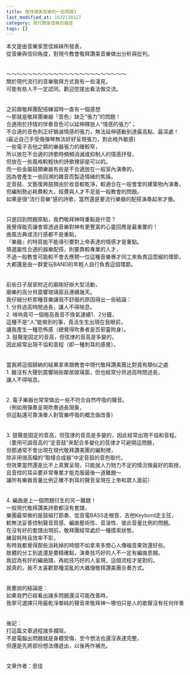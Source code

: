 ```yaml
---
title: 敬拜讚美音樂的一些問題1
last_modified_at: 1632138327
category: 現代教會音樂的偏差
tags: []
---
```


<div>本文是由音樂家思佳姊妹所發表，</div>

<div>從音樂與信仰角度，對現今教會敬拜讚美音樂做出分析與批判。</div>

<div>&nbsp;</div>

<div>&nbsp;</div>

<div>～～～～～～～～～～～～～～～～～～～～～～～</div>

<div>關於現代流行的音樂敬拜方式我有一些淺見，</div>

<div>可能有些人不一定認同，歡迎您提出看法做交流。</div>

<div>&nbsp;</div>

<div>&nbsp;</div>

<div>之前跟敬拜團配搭練習時一直有一個感想</div>

<div>～那就是敬拜團樂器『音色』缺乏“張力”的問題！</div>

<div>合適用於抒情的伴奏音色可以延伸釋放人“情感的張力”；</div>

<div>不合適的音色則正好銷滅情感的張力，無法延伸感動到達最高點、最深處！</div>

<div>(最近自己手受傷彈琴無法好好呈現張力，對此格外敏感)</div>

<div>一些電子吉他之類的樂器張力的確較窄，</div>

<div>所以放在不合適的詩歌時頻頻消滅或抑制人的情感抒發，</div>

<div>但放在一些風格較輕快的詩歌裡卻是可以的。</div>

<div>而一些金屬鼓類樂器有些是不合適放在一般室內演奏的，</div>

<div>因為會產生一些回溯的雜音而製造情緒的焦躁。</div>

<div>定音鼓、文藝復興鼓類由於收音較乾淨，較適合在一般會堂的建築物內演奏，</div>

<div>但編制勢必耗費較大，經費與人才不足是一般教會的問題。</div>

<div>如果是很“流行音樂”感的詩歌，當然還是要流行樂器的配搭演奏起來才像。</div>

<div>&nbsp;</div>

<div>&nbsp;</div>

<div>只是回到問題原點，我們敬拜神時重點是什麼？</div>

<div>我覺得能否讓會眾透過音樂對神有更豐富的心靈回應是最重要的！</div>

<div>曲風古典或流行感都不是重點，</div>

<div>『樂器』的特質能不能導引要對上帝表達的情感才是重點。</div>

<div>慎選屬性合適的器樂配搭，則要靠較專業的人才，</div>

<div>不過一般教會可能較不會去應聘一位這種音樂專才同工來負責這麼細的環節，</div>

<div>大都還是由一群愛玩BAND的年輕人自行負責這個環節。</div>

<div>&nbsp;</div>

<div>&nbsp;</div>

<div>前些日子居家附近的廟剛好辦大型活動，</div>

<div>廟樂的高分貝震響玻璃窗且連續幾天。</div>

<div>我仔細分析那種音樂讓我不舒服的原因得出一些結論：</div>

<div>1. 分貝過高時間過長，讓人不得喘息。</div>

<div>2. 嗩吶竟可一個極高長音不換氣連續1、2分鐘，</div>

<div>這種不是“人”能做到的事，竟活生生出現在我眼前，</div>

<div>讓我產生一種恐怖感（總覺得吹奏者是否邪靈附身）。</div>

<div>3. 鼓聲是固定的音高，但弦律的音高是多變的，</div>

<div>因此經常出現不協和音程（即一種刺耳的感覺）。</div>

<div>&nbsp;</div>

<div>&nbsp;</div>

<div>當我將這個歸納的結果拿來跟教會中現代敬拜讚美團比對竟有類似之處</div>

<div>1.<span style="white-space:pre"> </span>雖沒有大聲到震響隔街鄰居玻璃窗，但也經常分貝過高時間過長，</div>

<div>讓人不得喘息。</div>

<div>&nbsp;</div>

<div>&nbsp;</div>

<div>2.<span style="white-space:pre"> </span>電子樂器也常常做出一些不符合自然呼吸的聲音。</div>

<div>（例如用彈奏呈現吹奏過長現象，</div>

<div>但這點還可靠演奏人對管樂呼吸的概念做改善）</div>

<div>&nbsp;</div>

<div>&nbsp;</div>

<div>3. 鼓聲是固定的音高，但弦律的音高是多變的，因此經常出現不協和音程。</div>

<div>（要用可調音高的“定音鼓”來配合多變化的弦律才可避開這問題，</div>

<div>但那通常不會出現在現代敬拜讚美團的編制裡，</div>

<div>除非用很高檔的“取樣合成器”中定音鼓的音色取代，</div>

<div>但效果當然還是比不上真實呈現，只能就人力物力不足的情況做最好的取捨，</div>

<div>且音控的耳朵要非常專業才能克服最後一道難題～</div>

<div>讓所有樂器音量比例正確不刺耳的聲音呈現在上帝和眾人面前）</div>

<div>&nbsp;</div>

<div>&nbsp;</div>

<div>4. 編曲是上一個問題衍生的另一難題！</div>

<div>一般現代敬拜讚美詩歌都沒有套譜，</div>

<div>樂團最常做的是鼓組打節奏、低音電BASS走根音、吉他Keybord走主弦，</div>

<div>較無法妥善控制聲音質感、編曲藝術性、音溶性、彼此音量比例的問題。</div>

<div>在沒有好的套譜出現前，敬拜團經常處於一種摸索狀態，</div>

<div>練習耗時且效率不彰，</div>

<div>有時我都覺得那些消耗掉的時間不如拿來多關心人傳福音果效還好些。</div>

<div>肢體的分工到底還是要精確點，演奏技巧好的人不一定有編曲恩賜。</div>

<div>我認為有好的編曲譜，再給技巧好的人呈現，這個流程才是對的。</div>

<div>說真的，我不太喜歡那種混亂的大雜燴敬拜讚美團合奏方式。</div>

<div>&nbsp;</div>

<div>&nbsp;</div>

<div>我要說的結論是︰</div>

<div>如果我們已經看出諸多問題還沒可能改善時，</div>

<div>我寧可選擇只用最乾淨單純的聲音來敬拜神～哪怕只是人的歌聲沒有任何伴奏</div>

<div>&nbsp;</div>

<div>&nbsp;</div>

<div>後記︰</div>

<div>打這篇文章過程諸多攔阻，</div>

<div>不是電腦出問題就是身體受傷，至今想法也還沒表達完整，</div>

<div>但還是先將部份想法傳遞出，以後再作補充。</div>

<div>&nbsp;</div>

<div>&nbsp;</div>

<div>文章作者：思佳</div>

<div>&nbsp;</div>

